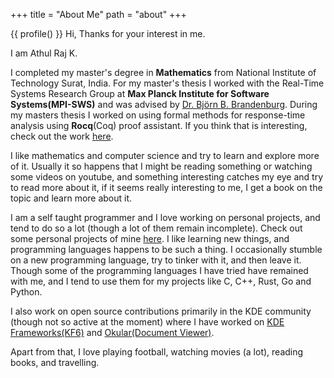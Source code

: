+++
title = "About Me"
path = "about"
+++

{{ profile() }}
Hi, Thanks for your interest in me.

I am Athul Raj K.

I completed my master's degree in **Mathematics** from
National Institute of Technology Surat, India. For my master's thesis I
worked with the Real-Time Systems Research Group at **Max Planck Institute
for Software Systems(MPI-SWS)** and was advised by
[Dr. Björn B. Brandenburg](https://people.mpi-sws.org/~bbb/). During my
masters thesis I worked on using formal methods for response-time analysis
using **Rocq**(Coq) proof assistant. If you think that is interesting, check
out the work [here](https://prosa.mpi-sws.org/).

I like mathematics and computer science and try to learn and explore more
of it. Usually it so happens that I might be reading something or watching
some videos on youtube, and something interesting catches my eye and try to
read more about it, if it seems really interesting to me, I get a book
on the topic and learn more about it.

I am a self taught programmer and I love working on personal projects,
and tend to do so a lot (though a lot of them remain incomplete). Check out
some personal projects of mine [here](https://github.com/krathul).
I like learning new things, and programming languages happens to be such a
thing. I occasionally stumble on a new programming language, try to tinker with
it, and then leave it. Though some of the programming languages I have tried
have remained with me, and I tend to use them for my projects like C, C++, Rust,
Go and Python.

I also work on open source contributions primarily in the KDE community
(though not so active at the moment) where I have worked on [KDE
Frameworks(KF6)](https://develop.kde.org/products/frameworks/) and
[Okular(Document Viewer)](https://okular.kde.org/en-gb/).

Apart from that, I love playing football, watching movies (a lot),
reading books, and travelling.
